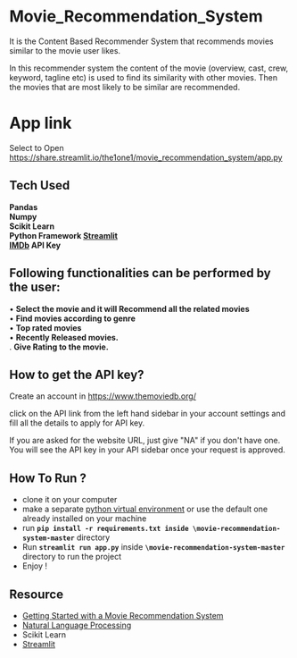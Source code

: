 # Movie_Recommendation_System

It is the Content Based Recommender System that recommends movies similar to the movie user likes.

In this recommender system the content of the movie (overview, cast, crew, keyword, tagline etc) is used to find its similarity with other movies. Then the movies that are most likely to be similar are recommended.

# App link
Select to Open
https://share.streamlit.io/the1one1/movie_recommendation_system/app.py

## Tech Used
**Pandas<br>**
**Numpy**<br>
**Scikit Learn**<br>
**Python Framework [Streamlit](https://streamlit.io/)<br>**
**[IMDb]( https://www.themoviedb.org/) API Key**

## Following functionalities can be performed by the user: <br>
• **Select the movie and it will Recommend all the related movies**<br>
• **Find movies according to genre**<br>
• **Top rated movies** <br>
• **Recently Released movies.** <br>
. **Give Rating to the movie.**
## How to get the API key?

Create an account in https://www.themoviedb.org/ 

click on the API link from the left hand sidebar in your account settings and fill all the details to apply for API key. 

If you are asked for the website URL, just give "NA" if you don't have one. You will see the API key in your API sidebar once your request is approved.


## How To Run ?
- clone it on your computer
- make a separate [python virtual environment](https://packaging.python.org/guides/installing-using-pip-and-virtual-environments/) or use the default one already installed on your machine
- run **``` pip install -r requirements.txt inside \movie-recommendation-system-master ```** directory
- Run **``` streamlit run app.py ```** inside **``` \movie-recommendation-system-master ```** directory to run the project
- Enjoy !

## Resource
- [Getting Started with a Movie Recommendation System](https://www.kaggle.com/code/ibtesama/getting-started-with-a-movie-recommendation-system#Content-Based-Filtering)
- [Natural Language Processing](https://medium.com/artificial-coder/count-vectorizers-vs-tfidf-vectorizers-natural-language-processing-b5371f51a40c)
- Scikit Learn 
- [Streamlit](https://youtube.com/playlist?list=PLuU3eVwK0I9PT48ZBYAHdKPFazhXg76h5)
